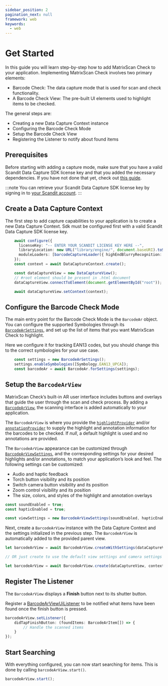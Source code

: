 ```yaml
---
sidebar_position: 2
pagination_next: null
framework: web
keywords:
  - web
---
```


# Get Started

In this guide you will learn step-by-step how to add MatrixScan Check to your application. Implementing MatrixScan Check involves two primary elements:

- Barcode Check: The data capture mode that is used for scan and check functionality.
- A Barcode Check View: The pre-built UI elements used to highlight items to be checked.

The general steps are:

- Creating a new Data Capture Context instance
- Configuring the Barcode Check Mode
- Setup the Barcode Check View
- Registering the Listener to notify about found items

## Prerequisites

Before starting with adding a capture mode, make sure that you have a valid Scandit Data Capture SDK license key and that you added the necessary dependencies. If you have not done that yet, check out [this guide](../add-sdk.md).

:::note
You can retrieve your Scandit Data Capture SDK license key by signing in to [your Scandit account](https://ssl.scandit.com/dashboard/sign-in).
:::

## Create a Data Capture Context

The first step to add capture capabilities to your application is to create a new Data Capture Context. Sdk must be configured first with a valid Scandit Data Capture SDK license key.

```typescript
    await configure({
      licenseKey: "-- ENTER YOUR SCANDIT LICENSE KEY HERE --",
      libraryLocation: new URL("library/engine/", document.baseURI).toString(),
      moduleLoaders: [barcodeCaptureLoader({ highEndBlurryRecognition: false })],
    });
    const context = await DataCaptureContext.create();

    const dataCaptureView = new DataCaptureView();
    // #root element should be present in .html document
    dataCaptureView.connectToElement(document.getElementById("root"));

    await dataCaptureView.setContext(context);
```

## Configure the Barcode Check Mode

The main entry point for the Barcode Check Mode is the `BarcodeAr` object. You can configure the supported Symbologies through its [`BarcodeArSettings`](https://docs.scandit.com/data-capture-sdk/web/barcode-capture/api/barcode-ar-settings.html), and set up the list of items that you want MatrixScan Check to highlight.

Here we configure it for tracking EAN13 codes, but you should change this to the correct symbologies for your use case.

```typescript
    const settings = new BarcodeArSettings();
    settings.enableSymbologies([Symbology.EAN13_UPCA]);
    const barcodeAr = await BarcodeAr.forSettings(settings);
```

## Setup the `BarcodeArView`

MatrixScan Check’s built-in AR user interface includes buttons and overlays that guide the user through the scan and check process. By adding a [`BarcodeArView`](https://docs.scandit.com/data-capture-sdk/web/barcode-capture/api/ui/barcode-ar-view.html#class-scandit.datacapture.barcode.check.ui.BarcodeArView), the scanning interface is added automatically to your application.

The `BarcodeArView` is where you provide the [`highlightProvider`](https://docs.scandit.com/data-capture-sdk/web/barcode-capture/api/ui/barcode-ar-view.html#property-scandit.datacapture.barcode.check.ui.BarcodeArView.HighlightProvider) and/or [`annotationProvider`](https://docs.scandit.com/data-capture-sdk/web/barcode-capture/api/ui/barcode-ar-view.html#property-scandit.datacapture.barcode.check.ui.BarcodeArView.AnnotationProvider) to supply the highlight and annotation information for the barcodes to be checked. If *null*, a default highlight is used and no annotations are provided.

The `BarcodeArView` appearance can be customized through [`BarcodeArViewSettings`](https://docs.scandit.com/data-capture-sdk/web/barcode-capture/api/ui/barcode-ar-view-settings.html#class-scandit.datacapture.barcode.check.ui.BarcodeArViewSettings), and the corresponding settings for your desired highlights and/or annotations, to match your application’s look and feel. The following settings can be customized:

* Audio and haptic feedback
* Torch button visibility and its position
* Switch camera button visibility and its position
* Zoom control visibility and its position
* The size, colors, and styles of the highlight and annotation overlays

```typescript
const soundEnabled = true;
const hapticEnabled = true;

const viewSettings = new BarcodeArViewSettings(soundEnabled, hapticEnabled);
```

Next, create a `BarcodeArView` instance with the Data Capture Context and the settings initialized in the previous step. The `BarcodeArView` is automatically added to the provided parent view.

```typescript
let barcodeArView = await BarcodeArView.createWithSettings(dataCaptureView, context, barcodeAr, viewSettings);

// OR just create to use the default view settings and camera settings

let barcodeArView = await BarcodeArView.create(dataCaptureView, context, barcodeAr);
```

## Register The Listener

The `BarcodeArView` displays a **Finish** button next to its shutter button. 

Register a [BarcodeArViewUiListener](https://docs.scandit.com/data-capture-sdk/web/barcode-capture/api/ui/barcode-ar-view.html#interface-scandit.datacapture.barcode.check.ui.IBarcodeArViewUiListener) to be notified what items have been found once the finish button is pressed.

```typescript
barcodeArView.setListener({
    didTapFinishButton: (foundItems: BarcodeArItem[]) => {
        // Handle the scanned items
    }
});
```

## Start Searching

With everything configured, you can now start searching for items. This is done by calling `barcodeArView.start()`.

```typescript
barcodeArView.start();
```
